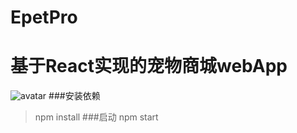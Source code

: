 # EpetPro
基于React实现的宠物商城webApp
=========================================================================
![avatar](http://s1.51cto.com/wyfs02/M01/88/7F/wKiom1f55HCSS-DrAACSkyHme8o914.png-wh_651x-s_1436211364.png)
###安装依赖
>npm install
###启动
>npm start